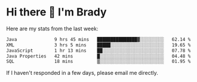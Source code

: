 # Hi there 👋 I'm Brady

Here are my stats from the last week:
<!--START_SECTION:waka-->

```txt
Java              9 hrs 45 mins   ███████████████▓░░░░░░░░░   62.14 %
XML               3 hrs 5 mins    █████░░░░░░░░░░░░░░░░░░░░   19.65 %
JavaScript        1 hr 13 mins    ██░░░░░░░░░░░░░░░░░░░░░░░   07.78 %
Java Properties   42 mins         █░░░░░░░░░░░░░░░░░░░░░░░░   04.48 %
SQL               18 mins         ▒░░░░░░░░░░░░░░░░░░░░░░░░   01.95 %
```

<!--END_SECTION:waka-->

If I haven't responded in a few days, please email me directly. 
